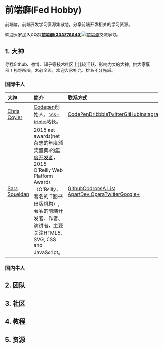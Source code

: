 # 前端癖(Fed Hobby)

前端癖，前端开发学习资源集散地，分享前端开发相关的学习资源。

欢迎大家加入QQ群<a target="_blank" href="http://shang.qq.com/wpa/qunwpa?idkey=1680c904cf762ddb1452aff73f5257b423fe28f9550704f6b1bc02cb0c231a15">**前端癖(333278649)**<img border="0" src="http://img.blog.csdn.net/20160706121942036?watermark/2/text/aHR0cDovL2Jsb2cuY3Nkbi5uZXQv/font/5a6L5L2T/fontsize/400/fill/I0JBQkFCMA==/dissolve/70/gravity/Center" alt="前端癖" title="前端癖"></a>交流学习。

## 1. 大神
寻找Github、微博、知乎等技术社区上比较活跃、影响力大的大神，供大家膜拜！视野所限，未必全面，欢迎大家补充。排名不分先后。

### 国际牛人

| 大神     | 简介           | 联系方式  |
| :----  |:--------| :-----|
| [Chris Coyier](http://chriscoyier.net/) | [Codepen](http://codepen.io/)创始人，[css-tricks](http://css-tricks.com/)站长。 | [CodePen](//codepen.io/chriscoyier)[Dribbble](//dribbble.com/chriscoyier)[Twitter](//twitter.com/chriscoyier)[GitHub](//github.com/chriscoyier)[Instagram](//instagram.com/chriscoyier) |
| [Sara Soueidan](https://sarasoueidan.com/) | 2015 net awards(net杂志的年度颁奖盛典)的[年度开发者](https://thenetawards.com/longlist/developer/)，2015 O’Reilly Web Platform Awards（O'Reilly，著名的IT图书出版机构）,著名的前端开发者、作者、演讲者，主要关注HTML5, SVG, CSS and JavaScript。 | [Github](https://github.com/SaraSoueidan)[Codrops](http://tympanus.net/codrops/author/sarasoueidan/)[A List Apart](http://alistapart.com/author/SaraSoueidan)[Dev.Opera](https://dev.opera.com/authors/sara-soueidan/)[Twitter](http://twitter.com/SaraSoueidan)[Google+](https://plus.google.com/115621441131126533845/posts) |



### 国内牛人



## 2. 团队

## 3. 社区

## 4. 教程

## 5. 资源




